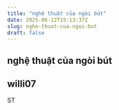 ```yaml
---
title: "nghệ thuật của ngòi bút"
date: 2025-06-12T15:13:37Z
slug: nghe-thuat-cua-ngoi-but
draft: false
---
```


## nghệ thuật của ngòi bút

## willi07

ST